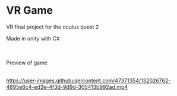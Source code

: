 # VR Game

VR final project for the oculus quest 2
 
Made in unity with C#

<br />
<br />
Preview of game 
<br />
<br />


https://user-images.githubusercontent.com/47371354/132026762-4895e6c4-ed3e-4f3d-9d9d-305413b992ad.mp4

